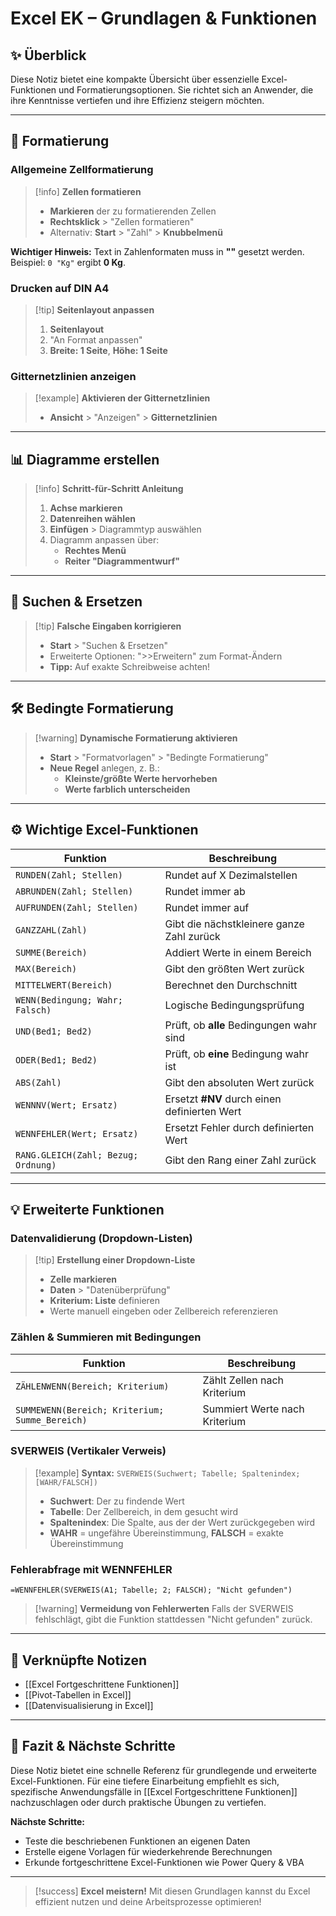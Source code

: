 # Excel EK – Grundlagen & Funktionen

## ✨ Überblick

Diese Notiz bietet eine kompakte Übersicht über essenzielle Excel-Funktionen und Formatierungsoptionen. Sie richtet sich an Anwender, die ihre Kenntnisse vertiefen und ihre Effizienz steigern möchten.

---

## 🔧 Formatierung

### **Allgemeine Zellformatierung**

> [!info] **Zellen formatieren**
> 
> - **Markieren** der zu formatierenden Zellen
> - **Rechtsklick** > "Zellen formatieren"
> - Alternativ: **Start** > "Zahl" > **Knubbelmenü**

**Wichtiger Hinweis:** Text in Zahlenformaten muss in **""** gesetzt werden. Beispiel: `0 "Kg"` ergibt **0 Kg**.

### **Drucken auf DIN A4**

> [!tip] **Seitenlayout anpassen**
> 
> 1. **Seitenlayout**
> 2. "An Format anpassen"
> 3. **Breite: 1 Seite**, **Höhe: 1 Seite**

### **Gitternetzlinien anzeigen**

> [!example] **Aktivieren der Gitternetzlinien**
> 
> - **Ansicht** > "Anzeigen" > **Gitternetzlinien**

---

## 📊 Diagramme erstellen

> [!info] **Schritt-für-Schritt Anleitung**
> 
> 1. **Achse markieren**
> 2. **Datenreihen wählen**
> 3. **Einfügen** > Diagrammtyp auswählen
> 4. Diagramm anpassen über:
>     - **Rechtes Menü**
>     - **Reiter "Diagrammentwurf"**

---

## 🔎 Suchen & Ersetzen

> [!tip] **Falsche Eingaben korrigieren**
> 
> - **Start** > "Suchen & Ersetzen"
> - Erweiterte Optionen: ">>Erweitern" zum Format-Ändern
> - **Tipp:** Auf exakte Schreibweise achten!

---

## 🛠️ Bedingte Formatierung

> [!warning] **Dynamische Formatierung aktivieren**
> 
> - **Start** > "Formatvorlagen" > "Bedingte Formatierung"
> - **Neue Regel** anlegen, z. B.:
>     - **Kleinste/größte Werte hervorheben**
>     - **Werte farblich unterscheiden**

---

## ⚙️ Wichtige Excel-Funktionen

|Funktion|Beschreibung|
|---|---|
|`RUNDEN(Zahl; Stellen)`|Rundet auf X Dezimalstellen|
|`ABRUNDEN(Zahl; Stellen)`|Rundet immer ab|
|`AUFRUNDEN(Zahl; Stellen)`|Rundet immer auf|
|`GANZZAHL(Zahl)`|Gibt die nächstkleinere ganze Zahl zurück|
|`SUMME(Bereich)`|Addiert Werte in einem Bereich|
|`MAX(Bereich)`|Gibt den größten Wert zurück|
|`MITTELWERT(Bereich)`|Berechnet den Durchschnitt|
|`WENN(Bedingung; Wahr; Falsch)`|Logische Bedingungsprüfung|
|`UND(Bed1; Bed2)`|Prüft, ob **alle** Bedingungen wahr sind|
|`ODER(Bed1; Bed2)`|Prüft, ob **eine** Bedingung wahr ist|
|`ABS(Zahl)`|Gibt den absoluten Wert zurück|
|`WENNNV(Wert; Ersatz)`|Ersetzt **#NV** durch einen definierten Wert|
|`WENNFEHLER(Wert; Ersatz)`|Ersetzt Fehler durch definierten Wert|
|`RANG.GLEICH(Zahl; Bezug; Ordnung)`|Gibt den Rang einer Zahl zurück|

---

## 💡 Erweiterte Funktionen

### **Datenvalidierung (Dropdown-Listen)**

> [!tip] **Erstellung einer Dropdown-Liste**
> 
> - **Zelle markieren**
> - **Daten** > "Datenüberprüfung"
> - **Kriterium: Liste** definieren
> - Werte manuell eingeben oder Zellbereich referenzieren

### **Zählen & Summieren mit Bedingungen**

|Funktion|Beschreibung|
|---|---|
|`ZÄHLENWENN(Bereich; Kriterium)`|Zählt Zellen nach Kriterium|
|`SUMMEWENN(Bereich; Kriterium; Summe_Bereich)`|Summiert Werte nach Kriterium|

### **SVERWEIS** (Vertikaler Verweis)

> [!example] **Syntax:** `SVERWEIS(Suchwert; Tabelle; Spaltenindex; [WAHR/FALSCH])`
> 
> - **Suchwert**: Der zu findende Wert
> - **Tabelle**: Der Zellbereich, in dem gesucht wird
> - **Spaltenindex**: Die Spalte, aus der der Wert zurückgegeben wird
> - **WAHR** = ungefähre Übereinstimmung, **FALSCH** = exakte Übereinstimmung

### **Fehlerabfrage mit WENNFEHLER**

```excel
=WENNFEHLER(SVERWEIS(A1; Tabelle; 2; FALSCH); "Nicht gefunden")
```

> [!warning] **Vermeidung von Fehlerwerten** Falls der SVERWEIS fehlschlägt, gibt die Funktion stattdessen "Nicht gefunden" zurück.

---

## 📍 Verknüpfte Notizen

- [[Excel Fortgeschrittene Funktionen]]
- [[Pivot-Tabellen in Excel]]
- [[Datenvisualisierung in Excel]]

---

## 🔄 Fazit & Nächste Schritte

Diese Notiz bietet eine schnelle Referenz für grundlegende und erweiterte Excel-Funktionen. Für eine tiefere Einarbeitung empfiehlt es sich, spezifische Anwendungsfälle in [[Excel Fortgeschrittene Funktionen]] nachzuschlagen oder durch praktische Übungen zu vertiefen.

**Nächste Schritte:**

- Teste die beschriebenen Funktionen an eigenen Daten
- Erstelle eigene Vorlagen für wiederkehrende Berechnungen
- Erkunde fortgeschrittene Excel-Funktionen wie Power Query & VBA

---

> [!success] **Excel meistern!** Mit diesen Grundlagen kannst du Excel effizient nutzen und deine Arbeitsprozesse optimieren!